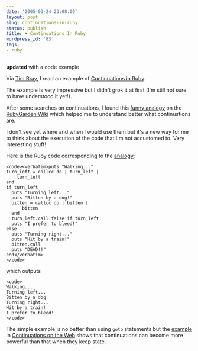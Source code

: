 ```yaml
---
date: '2005-03-24 23:08:00'
layout: post
slug: continuations-in-ruby
status: publish
title: ⚑ Continuations In Ruby
wordpress_id: '83'
tags:
- ruby
---
```


**updated** with a code example


Via [Tim Bray](http://www.tbray.org/ongoing/When/200x/2005/03/24/Continuations), I read an example of [Continuations in Ruby](http://www.phubuh.org/Media/Writing/Continuations/).  

The example is very impressive but I didn't grok it at first (I'm still not sure to have understood it yet!).






After some searches on continuations, I found this [funny analogy](http://rubygarden.org/ruby?ContinuationExplanation) on the [RubyGarden Wiki](http://rubygarden.org/ruby?) which helped me to understand better what continuations are.  






I don't see yet where and when I would use them but it's a new way for me to think about the execution of the code that I'm not accustomed to. Very interesting stuff!




Here is the Ruby code corresponding to the [analogy](http://rubygarden.org/ruby?ContinuationExplanation):



    
    <code><verbatim>puts "Walking..."
    turn_left = callcc do | turn_left |
        turn_left
    end
    if turn_left
      puts "Turning left..."
      puts "Bitten by a dog!"
      bitten = callcc do | bitten |
          bitten
      end
      turn_left.call false if turn_left
      puts "I prefer to bleed!"
    else
      puts "Turning right..."
      puts "Hit by a train!"
      bitten.call
      puts "DEAD!!"
    end</verbatim>
    </code>




which outputs



    
    <code>
    Walking...
    Turning left...
    Bitten by a dog
    Turning right...
    Hit by a train!
    I prefer to bleed!
    </code>





The simple example is no better than using `goto` statements but the [example](http://www.phubuh.org/Media/Writing/Continuations/multihitman-callcc.html) in
[Continuations on the Web](http://www.phubuh.org/Media/Writing/Continuations/) shows that continuations can become more powerful than that when they keep state.

